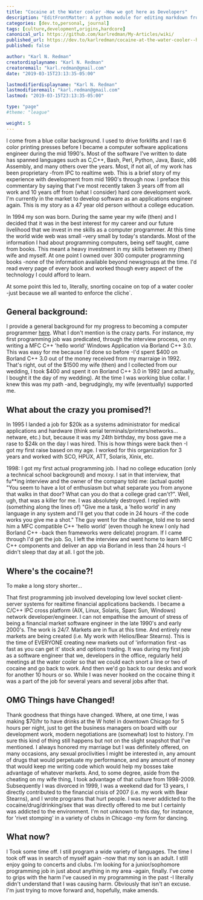 ```yaml
---
title: "Cocaine at the Water cooler -How we got here as Developers"
description: "EditFrontMatter: A python module for editing markdown front matter using Jinja2 Templates."
categories: [dev.to,personal, journal]
tags: [culture,development,origins,hardcore]
canonical_url: https://github.com/karlredman/My-Articles/wiki/
published_url: https://dev.to/karlredman/cocaine-at-the-water-cooler--how-we-got-here-as-developers-1f6
published: false

author: "Karl N. Redman"
creatordisplayname: "Karl N. Redman"
creatoremail: "karl.redman@gmail.com"
date: "2019-03-15T23:13:35-05:00"

lastmodifierdisplayname: "Karl N. Redman"
lastmodifieremail: "karl.redman@gmail.com"
lastmod: "2019-03-15T23:13:35-05:00"

type: "page"
#theme: "league"

weight: 5
---
```


I come from a blue collar background. I used to drive forklifts and I ran 6 color printing presses before I became a computer software applications engineer during the mid 1990's. Most of the software I've written to date has spanned languages such as C,C++, Bash, Perl, Python, Java, Basic, x86 Assembly, and many others over the years. Most, if not all, of my work has been proprietary -from IPC to realtime web. This is a brief story of my experience with development from mid 1990's through now. I preface this commentary by saying that I've most recently taken 3 years off from all work and 10 years off from (what I consider) hard core development work. I'm currently in the market to develop software as an applications engineer again. This is my story as a 47 year old person without a college education.

In 1994 my son was born. During the same year my wife (then) and I decided that it was in the best interest for my career and our future livelihood that we invest in me skills as a computer programmer. At this time the world wide web was small -very small by today's standards. Most of the information I had about programming computers, being self taught, came from books. This meant a heavy investment in my skills between my (then) wife and myself. At one point I owned over 300 computer programming books -none of the information available beyond newsgroups at the time. I'd read every page of every book and worked though every aspect of the technology I could afford to learn.

At some point this led to, literally, snorting cocaine on top of a water cooler -just because we all wanted to enforce the cliche`.

## General background:

I provide a general background for my progress to becoming a computer programmer [here](https://karlredman.github.io/about_me.html). What I don't mention is the crazy parts. For instance, my first programming job was predicated, through the interview process, on my writing a MFC C++ 'hello world' Windows Application via Borland C++ 3.0. This was easy for me because I'd done so before -I'd spent $400 on Borland C++ 3.0 out of the money received from my marraige in 1992. That's right, out of the $1500 my wife (then) and I collected from our wedding, I took $400 and spent it on Borland C++ 3.0 in 1992 (and actually, I bought it the day of my wedding). At the time I was working blue collar. I knew this was my path -and, begrudgingly, my wife (eventually) supported me.

## What about the crazy you promised?!

In 1995 I landed a job for $20k as a systems administrator for medical applications and hardware (think serial terminals/printers/networks... netware, etc.) but, because it was my 24th birthday, my boss gave me a rase to $24k on the day I was hired. This is how things were back then -I got my first raise based on my age. I worked for this organization for 3 years and worked with SCO, HPUX, ATT, Solaris, Xinix, etc.

1998:
I got my first actual programming job. I had no college education (only a technical school background) and moxxy. I sat in that interview, that fu**ing interview and the owner of the company told me: (actual quote) "You seem to have a lot of enthusiasm but what separate you from anyone that walks in that door? What can you do that a college grad can't?". Well, ugh, that was a killer for me. I was absolutely destroyed. I replied with (something along the lines of) "Give me a task, a 'hello world' in any language in any system and I'll get you that code in 24 hours -if the code works you give me a shot." The guy went for the challenge, told me to send him a MFC compatible C++ 'hello world' (even though he knew I only had Borland C++ -back then frameworks were delicate) program. If I came through I'd get the job. So, I left the interview and went home to learn MFC C++ components and deliver an app via Borland in less than 24 hours -I didn't sleep that day at all. I got the job.

## Where's the cocaine?!

To make a long story shorter...

That first programming job involved developing low level socket client-server systems for realtime financial applications backends. I became a C/C++ IPC cross platform (AIX, Linux, Solaris, Sparc Sun, Windows) network developer/engineer. I can not empathise the amount of stress of being a financial market software engineer in the late 1990's and early 2000's. The work is 24/7. Markets are in flux at this time. And entirely new markets are being created (i.e. My work with Helios/Bear Stearns). This is the time of EVERYONE creating new markets out of 'information first -as fast as you can get it' stock and options trading. It was during my first job as a software engineer that we, developers in the office, regularly held meetings at the water cooler so that we could each snort a line or two of cocaine and go back to work. And then we'd go back to our desks and work for another 10 hours or so. While I was never hooked on the cocaine thing it was a part of the job for several years and several jobs after that.

## OMG Things have Changed!

Thank goodness that things have changed. Where, at one time, I was making $70/hr to have drinks at the W hotel in downtown Chicago for 5 hours per night, just to get the business managers on board with our development work, modern negotiations are (somewhat) lost to history. I'm sure this kind of thing still happens but not on the slight snapshot that I've mentioned. I always honored my marriage but I was definitely offered, on many occasions, any sexual proclivities I might be interested in, any amount of drugs that would perpetuate my performance, and any amount of money that would keep me writing code which would help my bosses take advantage of whatever markets. And, to some degree, aside from the cheating on my wife thing, I took advantage of that culture from 1998-2009. Subsequently I was divorced in 1999, I was a weekend dad for 13 years, I directly contributed to the financial crisis of 2007 (i.e. my work with Bear Stearns), and I wrote programs that hurt people. I was never addicted to the cocaine/drug/drinking/sex that was directly offered to me but I certainly was addicted to the environment. I'm not unknown to this day, for instance, for 'rivet stomping' in a variety of clubs in Chicago -my form for dancing.

## What now?

I Took some time off. I still program a wide variety of languages. The time I took off was in search of myself again -now that my son is an adult. I still enjoy going to concerts and clubs. I'm looking for a junior/sophomore programming job in just about anything in my area -again, finally. I've come to grips with the harm I've caused in my programming in the past -I literally didn't understand that I was causing harm. Obviously that isn't an excuse. I'm just trying to move forward and, hopefully, make amends.




